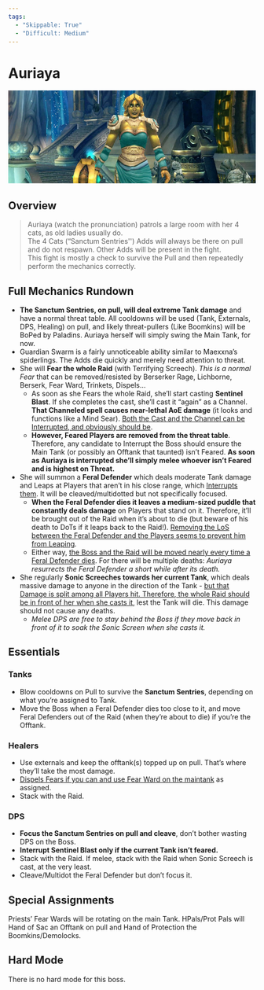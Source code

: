 ```yaml
---
tags:
  - "Skippable: True"
  - "Difficult: Medium"
---
```


# Auriaya

![](../img/auriaya.png)

## Overview

> Auriaya (watch the pronunciation) patrols a large room with her 4 cats, as old ladies usually do.  
> The 4 Cats (“Sanctum Sentries'') Adds will always be there on pull and do not respawn. Other Adds will be present in the fight.  
> This fight is mostly a check to survive the Pull and then repeatedly perform the mechanics correctly.

## Full Mechanics Rundown

* __The Sanctum Sentries, on pull, will deal extreme Tank damage__ and have a normal threat table. All cooldowns will be used (Tank, Externals, DPS, Healing) on pull, and likely threat-pullers (Like Boomkins) will be BoPed by Paladins. Auriaya herself will simply swing the Main Tank, for now.
* Guardian Swarm is a fairly unnoticeable ability similar to Maexxna’s spiderlings. The Adds die quickly and merely need attention to threat.
* She will __Fear the whole Raid__ (with Terrifying Screech). _This is a normal Fear_ that can be removed/resisted by Berserker Rage, Lichborne, Berserk, Fear Ward, Trinkets, Dispels…
    * As soon as she Fears the whole Raid, she’ll start casting __Sentinel Blast__. If she completes the cast, she’ll cast it “again” as a Channel. __That Channeled spell causes near-lethal AoE damage__ (it looks and functions like a Mind Sear). <ins>Both the Cast and the Channel can be Interrupted, and obviously should be</ins>.
    * __However, Feared Players are removed from the threat table__. Therefore, any candidate to Interrupt the Boss should ensure the Main Tank (or possibly an Offtank that taunted) isn’t Feared. __As soon as Auriaya is interrupted she’ll simply melee whoever isn’t Feared and is highest on Threat.__
* She will summon a __Feral Defender__ which deals moderate Tank damage and Leaps at Players that aren’t in his close range, which <ins>Interrupts them</ins>. It will be cleaved/multidotted but not specifically focused.
    * __When the Feral Defender dies it leaves a medium-sized puddle that constantly deals damage__ on Players that stand on it. Therefore, it’ll be brought out of the Raid when it’s about to die (but beware of his death to DoTs if it leaps back to the Raid!). <ins>Removing the LoS between the Feral Defender and the Players seems to prevent him from Leaping</ins>.
    * Either way, <ins>the Boss and the Raid will be moved nearly every time a Feral Defender dies</ins>. For there will be multiple deaths: _Auriaya resurrects the Feral Defender a short while after its death._
* She regularly __Sonic Screeches towards her current Tank__, which deals massive damage to anyone in the direction of the Tank - <ins>but that Damage is split among all Players hit. Therefore, the whole Raid should be in front of her when she casts it</ins>, lest the Tank will die. This damage should not cause any deaths.
    * _Melee DPS are free to stay behind the Boss if they move back in front of it to soak the Sonic Screen when she casts it._

## Essentials

### Tanks

* Blow cooldowns on Pull to survive the __Sanctum Sentries__, depending on what you’re assigned to Tank.
* Move the Boss when a Feral Defender dies too close to it, and move Feral Defenders out of the Raid (when they’re about to die) if you’re the Offtank.

### Healers

* Use externals and keep the offtank(s) topped up on pull. That’s where they’ll take the most damage.
* <ins>Dispels Fears if you can and use Fear Ward on the maintank</ins> as assigned.
* Stack with the Raid.

### DPS

* __Focus the Sanctum Sentries on pull and cleave__, don’t bother wasting DPS on the Boss.
* __Interrupt Sentinel Blast only if the current Tank isn’t feared.__
* Stack with the Raid. If melee, stack with the Raid when Sonic Screech is cast, at the very least.
* Cleave/Multidot the Feral Defender but don’t focus it.

## Special Assignments

Priests’ Fear Wards will be rotating on the main Tank. HPals/Prot Pals will Hand of Sac an Offtank on pull and Hand of Protection the Boomkins/Demolocks.

## Hard Mode

There is no hard mode for this boss.
